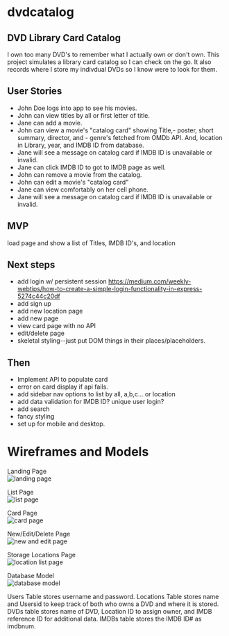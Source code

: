 # dvdcatalog
## DVD Library Card Catalog

I own too many DVD's to remember what I actually own or don't own. This project simulates a library card catalog so I can check on the go. It also records where I store my indivdual DVDs so I know were to look for them.

## User Stories

- John Doe logs into app to see his movies.
- John can view titles by all or first letter of title.
- Jane can add a movie.
- John can view a movie's "catalog card" showing Title,- poster, short summary, director, and - genre's fetched from OMDb API. And, location in Library, year, and IMDB ID from database.
- Jane will see a message on catalog card if IMDB ID is unavailable or invalid.
- Jane can click IMDB ID to got to IMDB page as well.
- John can remove a movie from the catalog.
- John can edit a movie's "catalog card"
- Jane can view comfortably on her cell phone.
- Jane will see a message on catalog card if IMDB ID is unavailable or invalid.


## MVP 

load page and show a list of Titles, IMDB ID's, and location

## Next steps

- add login w/ persistent session
https://medium.com/weekly-webtips/how-to-create-a-simple-login-functionality-in-express-5274c44c20df
- add sign up
- add new location page
- add new page
- view card page with no API
- edit/delete page
- skeletal styling--just put DOM things in their places/placeholders.

## Then
- Implement API to populate card
- error on card display if api fails.
- add sidebar nav options to list by all, a,b,c... or location
- add data validation for IMDB ID? unique user login? 
- add search
- fancy styling
- set up for mobile and desktop.

# Wireframes and Models

Landing Page<br/>
![landing page](https://user-images.githubusercontent.com/82845270/119192428-01bb0980-ba35-11eb-9f45-7b7c1c2a0a46.png)

List Page<br/>
![list page](https://user-images.githubusercontent.com/82845270/119192442-067fbd80-ba35-11eb-9098-9d1ca1f7ee79.png)

Card Page<br/>
![card page](https://user-images.githubusercontent.com/82845270/119192450-097aae00-ba35-11eb-921b-65d92555e63f.png)

New/Edit/Delete Page<br/>
![new and edit page](https://user-images.githubusercontent.com/82845270/119192455-0c759e80-ba35-11eb-9c7c-f484e70e0e3a.png)

Storage Locations Page<br/>
![location list page](https://user-images.githubusercontent.com/82845270/119192475-13041600-ba35-11eb-9f50-8f803e79d67d.png)

Database Model<br/>
![database model](https://user-images.githubusercontent.com/82845270/119193636-bf92c780-ba36-11eb-9c27-27537f9367f7.png)

Users Table stores username and password.
Locations Table stores name and Usersid to keep track of both who owns a DVD and where it is stored.
DVDs table stores name of DVD,  Location ID to assign owner, and IMDB reference ID for additional data.
IMDBs table stores the IMDB ID# as imdbnum.

